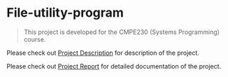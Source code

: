 # File-utility-program

> This project is developed for the CMPE230 (Systems Programming) course.

Please check out [Project Description](https://github.com/hsnbsrbalaban/CmpE-university-projects/blob/master/CmpE230-SystemsProgramming/file-utility-program/cmpe230spring2018hw2.pdf) for description of the project.

Please check out [Project Report](https://github.com/hsnbsrbalaban/CmpE-university-projects/blob/master/CmpE230-SystemsProgramming/file-utility-program/CMPE230-Project2-Report.pdf) for detailed documentation of the project.
